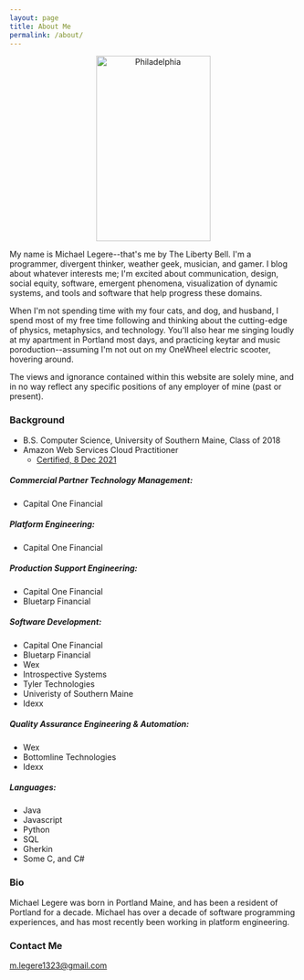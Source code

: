 ```yaml
---
layout: page
title: About Me
permalink: /about/
---
```

 <p align="center">
 <img src="https://mlegere1323.github.io/TheBlog/images/Philadelphia.jpg" alt="Philadelphia" width="200" height="325"/>
</p>

My name is Michael Legere--that's me by The Liberty Bell. I'm a programmer, divergent thinker, weather geek, musician, and gamer. I blog about whatever interests me; I'm excited about communication, design, social equity, software, emergent phenomena, visualization of dynamic systems, and tools and software that help progress these domains.

When I'm not spending time with my four cats, and dog, and husband, I spend most of my free time following and thinking about the cutting-edge of physics, metaphysics, and technology. You'll also hear me singing loudly at my apartment in Portland most days, and practicing keytar and music poroduction--assuming I'm not out on my OneWheel electric scooter, hovering around.

The views and ignorance contained within this website are solely mine, and in no way reflect any specific positions of any employer of mine (past or present).

### Background

* B.S. Computer Science, University of Southern Maine, Class of 2018
* Amazon Web Services Cloud Practitioner 
  * [Certified, 8 Dec 2021](https://www.credly.com/badges/591d7231-8cdf-4e61-994c-ab3b4fdb2d77/email)

##### Commercial Partner Technology Management:
* Capital One Financial

##### Platform Engineering:
* Capital One Financial

##### Production Support Engineering:
* Capital One Financial
* Bluetarp Financial

##### Software Development:
* Capital One Financial
* Bluetarp Financial
* Wex
* Introspective Systems
* Tyler Technologies
* Univeristy of Southern Maine
* Idexx

##### Quality Assurance Engineering & Automation:
* Wex
* Bottomline Technologies
* Idexx

##### Languages:
* Java
* Javascript
* Python
* SQL
* Gherkin
* Some C, and C#

### Bio

Michael Legere was born in Portland Maine, and has been a resident of Portland for a decade. Michael has over a decade of software programming experiences, and has most recently been working in platform engineering. 

### Contact Me

[m.legere1323@gmail.com](mailto:m.legere1323@gmail.com)
